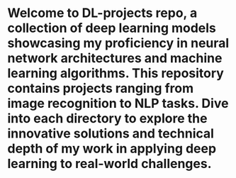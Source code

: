 # Welcome to DL-projects repo, a collection of deep learning models showcasing my proficiency in neural network architectures and machine learning algorithms. This repository contains projects ranging from image recognition to NLP tasks. Dive into each directory to explore the innovative solutions and technical depth of my work in applying deep learning to real-world challenges.


